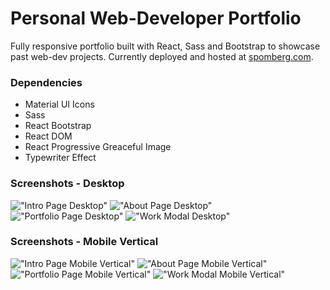 # Personal Web-Developer Portfolio

Fully responsive portfolio built with React, Sass and Bootstrap to showcase past web-dev projects. Currently deployed and hosted at [spomberg.com](http://spomberg.com).

### Dependencies
- Material UI Icons
- Sass
- React Bootstrap
- React DOM
- React Progressive Greaceful Image
- Typewriter Effect

### Screenshots - Desktop
!["Intro Page Desktop"](https://github.com/spomberg/react-portfolio/blob/master/src/assets/images/main-page-desktop.png?raw=true)
!["About Page Desktop"](https://github.com/spomberg/react-portfolio/blob/master/src/assets/images/about-page-desktop.png?raw=true)
!["Portfolio Page Desktop"](https://github.com/spomberg/react-portfolio/blob/master/src/assets/images/portfolio-desktop.png?raw=true)
!["Work Modal Desktop"](https://github.com/spomberg/react-portfolio/blob/master/src/assets/images/modal-desktop.png?raw=true)

### Screenshots - Mobile Vertical
!["Intro Page Mobile Vertical"](https://github.com/spomberg/react-portfolio/blob/master/src/assets/images/main-page-phone-vertical.png?raw=true)
!["About Page Mobile Vertical"](https://github.com/spomberg/react-portfolio/blob/master/src/assets/images/about-page-phone-vertical.png?raw=true)
!["Portfolio Page Mobile Vertical"](https://github.com/spomberg/react-portfolio/blob/master/src/assets/images/portfolio-phone-vertical.png?raw=true)
!["Work Modal Mobile Vertical"](https://github.com/spomberg/react-portfolio/blob/master/src/assets/images/modal-phone-vertical.png?raw=true)
